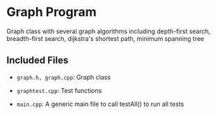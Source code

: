 # Graph Program

Graph class with several graph algorithms including depth-first search, 
breadth-first search, dijkstra's shortest path, minimum spanning tree


## Included Files

- `graph.h, graph.cpp`: Graph class

- `graphtest.cpp`: Test functions

- `main.cpp`: A generic main file to call testAll() to run all tests

